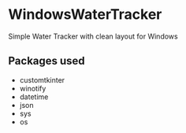 # WindowsWaterTracker
Simple Water Tracker with clean layout for Windows
## Packages used
- customtkinter
- winotify
- datetime
- json
- sys
- os
